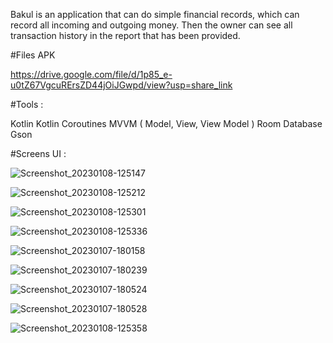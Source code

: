 Bakul is an application that can do simple financial records, which can record all incoming and outgoing money. Then the owner can see all transaction history in the report that has been provided.

#Files APK

https://drive.google.com/file/d/1p85_e-u0tZ67VgcuRErsZD44jOiJGwpd/view?usp=share_link


#Tools :


Kotlin
Kotlin Coroutines
MVVM ( Model, View, View Model )
Room Database
Gson

#Screens UI :


![Screenshot_20230108-125147](https://user-images.githubusercontent.com/74137303/211182982-84e03689-7891-4f59-867e-d791e3915e78.png)

![Screenshot_20230108-125212](https://user-images.githubusercontent.com/74137303/211182995-5918911f-6d16-419a-a291-3c57c39698e3.png)

![Screenshot_20230108-125301](https://user-images.githubusercontent.com/74137303/211183002-20ab6b47-157c-4857-9968-94a35fd7d0bb.png)

![Screenshot_20230108-125336](https://user-images.githubusercontent.com/74137303/211183009-a5054890-7294-4ab1-a8c3-a141fcae4bb2.png)

![Screenshot_20230107-180158](https://user-images.githubusercontent.com/74137303/211183023-da13cb0e-ec82-493e-8b86-38c594abda30.png)

![Screenshot_20230107-180239](https://user-images.githubusercontent.com/74137303/211183029-6da71fa7-05d6-482b-b56a-19b2616f48fc.png)

![Screenshot_20230107-180524](https://user-images.githubusercontent.com/74137303/211183035-bacdba40-1f07-4db0-ac93-a463a37c720c.png)

![Screenshot_20230107-180528](https://user-images.githubusercontent.com/74137303/211183040-a6c3d59b-08ef-443e-bdc8-0e2c0ba88341.png)


![Screenshot_20230108-125358](https://user-images.githubusercontent.com/74137303/211183049-3056a32a-6847-4bf3-ae3c-32b7ed4fc5d4.png)

